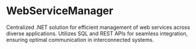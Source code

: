 # WebServiceManager
Centralized .NET solution for efficient management of web services across diverse applications. Utilizes SQL and REST APIs for seamless integration, ensuring optimal communication in interconnected systems.
